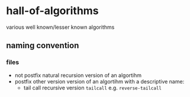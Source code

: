 # hall-of-algorithms
various well known/lesser known algorithms

## naming convention
### files
- not postfix natural recursion version of an algortihm
- postfix other version version of an algortihm with a descriptive name:
    - tail call recursive version `tailcall` e.g. `reverse-tailcall`
